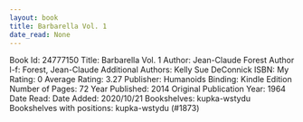 ```yaml
---
layout: book
title: Barbarella Vol. 1
date_read: None
---
```


Book Id: 24777150
Title: Barbarella Vol. 1
Author: Jean-Claude Forest
Author l-f: Forest, Jean-Claude
Additional Authors: Kelly Sue DeConnick
ISBN: 
My Rating: 0
Average Rating: 3.27
Publisher: Humanoids
Binding: Kindle Edition
Number of Pages: 72
Year Published: 2014
Original Publication Year: 1964
Date Read: 
Date Added: 2020/10/21
Bookshelves: kupka-wstydu
Bookshelves with positions: kupka-wstydu (#1873)

